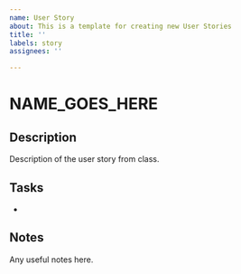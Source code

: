 ```yaml
---
name: User Story
about: This is a template for creating new User Stories
title: ''
labels: story
assignees: ''

---
```


# NAME_GOES_HERE

## Description
Description of the user story from class.

## Tasks
- 

## Notes

Any useful notes here.
